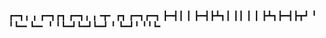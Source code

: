 ┏━┓╻  ╻     ┏━┓┏┓ ┏━┓╻ ╻╺┳╸   ┏┓ ┏━┓┏━┓
┣━┫┃  ┃     ┣━┫┣┻┓┃ ┃┃ ┃ ┃    ┣┻┓┣━┫┣┳┛
╹ ╹┗━╸┗━╸   ╹ ╹┗━┛┗━┛┗━┛ ╹    ┗━┛╹ ╹╹┗╸
